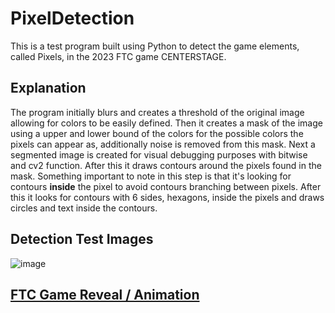 # PixelDetection
This is a test program built using Python to detect the game elements, called Pixels, in the 2023 FTC game CENTERSTAGE.

## Explanation
The program initially blurs and creates a threshold of the original image allowing for colors to be easily defined. Then it creates a mask of the image using a upper and lower bound of the colors for the possible colors the pixels can appear as, additionally noise is removed from this mask. 
Next a segmented image is created for visual debugging purposes with bitwise and cv2 function. After this it draws contours around the pixels found in the mask. Something important to note in this step is that it's looking for contours **inside** the pixel to avoid contours branching between pixels.
After this it looks for contours with 6 sides, hexagons, inside the pixels and draws circles and text inside the contours.

## Detection Test Images
![image](https://github.com/Wmatistic/PixelDetection/assets/52674478/54abf2cf-b013-48b1-8532-28a8d1090535)

## [FTC Game Reveal / Animation](https://www.youtube.com/watch?v=lDcZCR4GOpY&t=4s&ab_channel=FirstUpdatesNow)
